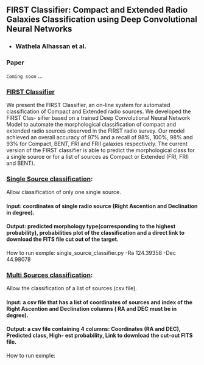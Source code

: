 ## FIRST Classifier: Compact and Extended Radio Galaxies Classification using Deep Convolutional Neural Networks
- ### Wathela Alhassan et al.
### Paper
`Coming soon` ...

### [FIRST Classifier](notebooks/FIRST_CLASSIFIER.py)
We present the FIRST Classifier, an on-line system for automated classification of Compact and Extended radio sources. We developed the FIRST Clas- sifier based on a trained Deep Convolutional Neural Network Model to automate the morphological classification of compact and extended radio sources observed in the FIRST radio survey. Our model achieved an overall accuracy of 97% and a recall of 98%, 100%, 98% and 93% for Compact, BENT, FRI and FRII galaxies respectively. The current version of the FIRST classifier is able to predict the morphological class for a single source or for a list of sources as Compact or Extended (FRI, FRII and BENT).

### [Single Source classification](notebooks/single_source_classification.py):
Allow classification of only one single source.
#### Input: coordinates of single radio source (Right Ascention and Declination in degree).
#### Output: predicted morphology type(corresponding to the highest probability), probabilities plot of the classification and a direct link to download the FITS file cut out of the target.

How to run exmple:
single_source_classifier.py -Ra  124.39358 -Dec 44.98078

### [Multi Sources classification](notebooks/multi_source_classification.py):
Allow the classification of a list of sources (csv file).
#### Input: a csv file that has a list of coordinates of sources and index of the Right Ascention and Declination columns ( RA and DEC must be in degree).
#### Output: a csv file containing 4 columns: Coordinates (RA and DEC), Predicted class, High- est probability, Link to download the cut-out FITS file.

How to run exmple:

